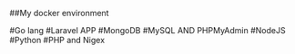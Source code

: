 ##My docker environment

#Go lang
#Laravel APP
#MongoDB
#MySQL AND PHPMyAdmin
#NodeJS
#Python
#PHP and Nigex
